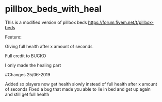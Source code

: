 # pillbox_beds_with_heal

This is a modified version of pillbox beds https://forum.fivem.net/t/pillbox-beds

Feature:

Giving full health after x amount of seconds

Full credit to BUCKO

I only made the healing part


#Changes 25/06-2019

Added so players now get health slowly instead of full health after x amount of seconds
Fixed a bug that made you able to lie in bed and get up again and still get full health
